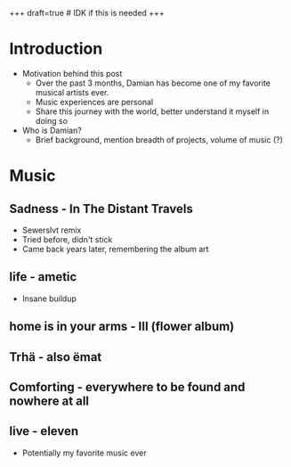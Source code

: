 +++
draft=true # IDK if this is needed
+++

# Introduction

- Motivation behind this post
  - Over the past 3 months, Damian has become one of my favorite musical artists
    ever.
  - Music experiences are personal
  - Share this journey with the world, better understand it myself in doing so
- Who is Damian?
  - Brief background, mention breadth of projects, volume of music (?)

# Music

## Sadness - In The Distant Travels

- Sewerslvt remix
- Tried before, didn't stick
- Came back years later, remembering the album art

## life - ametic

- Insane buildup

## home is in your arms - III (flower album)

## Trhä - also ëmat


## Comforting - everywhere to be found and nowhere at all

## live - eleven

- Potentially my favorite music ever
